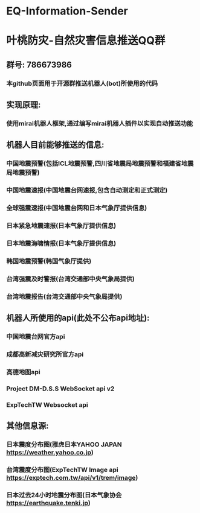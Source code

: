 # EQ-Information-Sender
# 叶桃防灾-自然灾害信息推送QQ群
## 群号: 786673986
### 本github页面用于开源群推送机器人(bot)所使用的代码
## 实现原理:
### 使用mirai机器人框架,通过编写mirai机器人插件以实现自动推送功能
## 机器人目前能够推送的信息:
### 中国地震预警(包括ICL地震预警,四川省地震局地震预警和福建省地震局地震预警)
### 中国地震速报(中国地震台网速报,包含自动测定和正式测定)
### 全球强震速报(中国地震台网和日本气象厅提供信息)
### 日本紧急地震速报(日本气象厅提供信息)
### 日本地震海啸情报(日本气象厅提供信息)
### 韩国地震预警(韩国气象厅提供)
### 台湾强震及时警报(台湾交通部中央气象局提供)
### 台湾地震报告(台湾交通部中央气象局提供)
## 机器人所使用的api(此处不公布api地址):
### 中国地震台网官方api
### 成都高新减灾研究所官方api
### 高德地图api
### Project DM-D.S.S WebSocket api v2
### ExpTechTW Websocket api
## 其他信息源:
### 日本震度分布图(雅虎日本YAHOO JAPAN https://weather.yahoo.co.jp)
### 台湾震度分布图(ExpTechTW Image api https://exptech.com.tw/api/v1/trem/image)
### 日本过去24小时地震分布图(日本气象协会 https://earthquake.tenki.jp)
